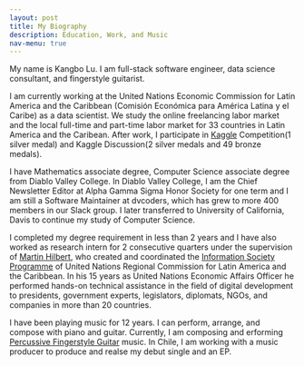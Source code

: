 ```yaml
---
layout: post
title: My Biography
description: Education, Work, and Music
nav-menu: true
---
```

My name is Kangbo Lu. I am full-stack software engineer, data science consultant, and fingerstyle guitarist. 

I am currently working at the United Nations Economic Commission for Latin America and the Caribbean (Comisión Económica para América Latina y el Caribe) as a data scientist. We study the online freelancing labor market and the local full-time and part-time labor market for 33 countries in Latin America and the Caribean. After work, I participate in [Kaggle](https://www.kaggle.com/agilesifaka) Competition(1 silver medal) and Kaggle  Discussion(2 silver medals and 49 bronze medals).

I have Mathematics associate degree, Computer Science associate degree from Diablo Valley College. In Diablo Valley College, I am the Chief Newsletter Editor at Alpha Gamma Sigma Honor Society for one term and I am still a Software Maintainer at dvcoders, which has grew to more 400 members in our Slack group. I later transferred to University of California, Davis to continue my study of Computer Science. 

I completed my degree requirement in less than 2 years and I have also worked as research intern for 2 consecutive quarters under the supervision of [Martin Hilbert](https://communication.ucdavis.edu/people/hilbert), who created and coordinated the [Information Society Programme](http://www.cepal.org/SocInfo) of United Nations Regional Commission for Latin America and the Caribbean. In his 15 years as United Nations Economic Affairs Officer he performed hands-on technical assistance in the field of digital development to presidents, government experts, legislators, diplomats, NGOs, and companies in more than 20 countries.

I have been playing music for 12 years. I can perform, arrange, and compose with piano and guitar. Currently, I am composing and erforming [Percussive Fingerstyle Guitar](https://en.wikipedia.org/wiki/Fingerstyle_guitar#Percussive_approach) music. In Chile, I am working with a music producer to produce and realse my debut single and an EP.
